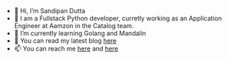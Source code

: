 - 👋 Hi, I’m Sandipan Dutta
- 👀 I am a Fullstack Python developer, curretly working as an Application Engineer at Aamzon in the Catalog team.  
- 🌱 I’m currently learning Golang and Mandalin
- 💞️ You can read my latest blog [here](https://duttasandipan.medium.com/) 
- 📫 You can reach me [here](https://discord.com/invite/2gy3n3qV7T) and [here](https://www.linkedin.com/in/sandipan-dutta-admin/)
<!---
sandipandutta21/sandipandutta21 is a ✨ special ✨ repository because its `README.md` (this file) appears on your GitHub profile.
You can click the Preview link to take a look at your changes.
--->
